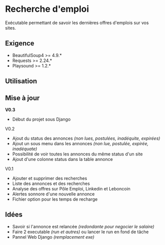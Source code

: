 # Recherche d'emploi
Exécutable permettant de savoir les dernières offres d'emplois sur vos sites.

## Exigence
- BeautifulSoup4 >= 4.9.*
- Requests >= 2.24.*
- Playsound >= 1.2.*

## Utilisation

## Mise à jour
**V0.3**
- Début du projet sous Django

V0.2
- Ajout du status des annonces *(non lues, postulées, inadéquite, expirées)*
- Ajout un sous menu dans les annonces *(non lue, postulée, expirée, inadéquate)*
- Possibilité de voir toutes les annonces du même status d'un site
- Ajout d'une  colonne status dans la table annonce

V0.1
- Ajouter et supprimer des recherches
- Liste des annonces et des recherches
- Analyse des offres sur Pôle Emploi, Linkedin et Leboncoin
- Alertes sonnore d'une nouvelle annonce
- Fichier option pour les temps de recharge

## Idées
- Savoir si l'annonce est relancée *(redondante pour negocier le salaire)*
- Faire 2 executable *(run et autres)* ou lancer le run en fond de tâche
- Pannel Web Django *(remplacement exe)*
